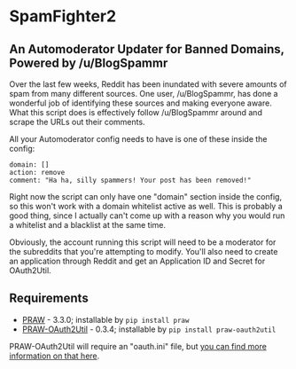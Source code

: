 # SpamFighter2
An Automoderator Updater for Banned Domains, Powered by /u/BlogSpammr
---

Over the last few weeks, Reddit has been inundated with severe amounts of spam from many different sources. One user, /u/BlogSpammr, has done a wonderful job of identifying these sources and making everyone aware. What this script does is effectively follow /u/BlogSpammr around and scrape the URLs out their comments.

All your Automoderator config needs to have is one of these inside the config:

    domain: []
    action: remove
    comment: "Ha ha, silly spammers! Your post has been removed!"

Right now the script can only have one "domain" section inside the config, so this won't work with a domain whitelist active as well. This is probably a good thing, since I actually can't come up with a reason why you would run a whitelist and a blacklist at the same time.

Obviously, the account running this script will need to be a moderator for the subreddits that you're attempting to modify. You'll also need to create an application through Reddit and get an Application ID and Secret for OAuth2Util.

## Requirements
* [PRAW](https://praw.readthedocs.org/en/stable/) - 3.3.0; installable by `pip install praw` 
* [PRAW-OAuth2Util](https://github.com/SmBe19/praw-OAuth2Util) - 0.3.4; installable by `pip install praw-oauth2util`

PRAW-OAuth2Util will require an "oauth.ini" file, but [you can find more information on that here](https://github.com/SmBe19/praw-OAuth2Util/blob/master/OAuth2Util/README.md).
